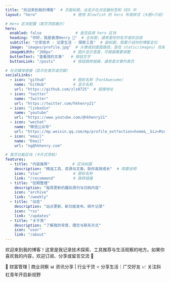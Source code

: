 ```yaml
---
title: "欢迎来到我的博客"  # 页面标题，会显示在浏览器标签和 SEO 中
layout: "hero"                # 使用 Blowfish 的 hero 布局样式（大图+介绍）

# Hero 区块配置（首页顶部展示）
hero:
  enabled: false               # 是否启用 hero 区块
  heading: "你好，我是香港Henry 👋"  # 主标题，通常是你的名字或欢迎语
  subtitle: "分享技术 · 记录生活 · 探索工具"  # 副标题，简要介绍你的博客定位
  image: "images/profile.jpg"  # 头像或封面图路径，放在 static/images/ 目录下
  imageWidth: "200px"         # 图片显示宽度，可根据需要调整
  buttonText: "查看我的文章"   # 按钮文字
  buttonLink: "/posts"        # 按钮跳转链接，通常是文章列表页

# 社交媒体链接（显示在首页或页脚）
socialLinks:
  - icon: "github"            # 图标名称（FontAwesome）
    name: "GitHub"            # 显示名称
    url: "https://github.com/zls0725"  # 链接地址
  - icon: "twitter"
    name: "Twitter"
    url: "https://twitter.com/hkhenry21"
  - icon: "linkedin"
    name: "youtube"
    url: "https://www.youtube.com/@hkhenry21"
  - icon: "wechat"
    name: "微信公众号"
    url: "https://mp.weixin.qq.com/mp/profile_ext?action=home&__biz=MzAxOTE3NzgyNQ==#wechat_redirect"
  - icon: "email"
    name: "Email"
    url: "ng@hkhenry.com"

# 首页功能区块（卡片式导航）
features:
  - title: "内容推荐"          # 区块标题
    description: "精选工具、资源与文章，助你高效成长"  # 简要说明
    icon: "star"              # 图标名称
    link: "/recommend"        # 跳转链接
  - title: "往期整理"
    description: "每周更新的趣玩周刊与归档内容"
    icon: "archive"
    link: "/weekly"
  - title: "动态"
    description: "站点更新、新功能发布、碎片记录"
    icon: "rss"
    link: "/updates"
  - title: "关于我"
    description: "了解我的背景、理念与联系方式"
    icon: "user"
    link: "/about"
---
```


欢迎来到我的博客！这里是我记录技术探索、工具推荐与生活观察的地方。如果你喜欢我的内容，欢迎订阅、分享或留言交流 🙌



💼 财富管理 | 商业洞察
📊 资讯分享 | 行业干货
⭐️ 分享生活｜广交好友
📈 关注斜杠青年开启新视野
